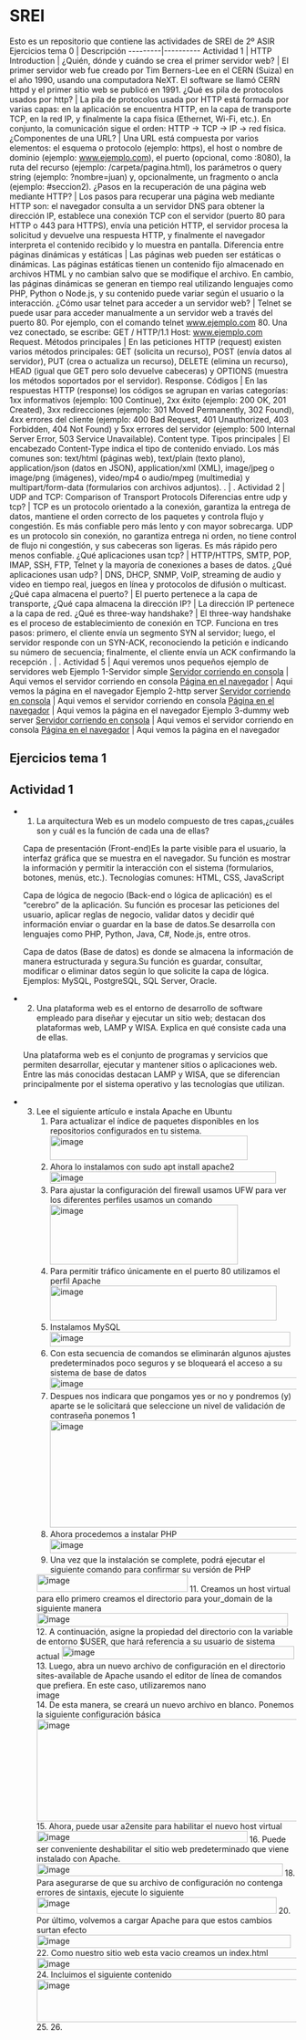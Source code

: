 # SREI
Esto es un repositorio que contiene las actividades de SREI de 2º ASIR
Ejercicios tema 0 | Descripción
---------|----------
Actividad 1 | HTTP Introduction |
¿Quién, dónde y cuándo se crea el primer servidor web? | El primer servidor web fue creado por Tim Berners-Lee en el CERN (Suiza) en el año 1990, usando una computadora NeXT. El software se llamó CERN httpd y el primer sitio web se publicó en 1991.
¿Qué es pila de protocolos usados por http? | La pila de protocolos usada por HTTP está formada por varias capas: en la aplicación se encuentra HTTP, en la capa de transporte TCP, en la red IP, y finalmente la capa física (Ethernet, Wi-Fi, etc.). En conjunto, la comunicación sigue el orden: HTTP → TCP → IP → red física.
¿Componentes de una URL? | Una URL está compuesta por varios elementos: el esquema o protocolo (ejemplo: https), el host o nombre de dominio (ejemplo: www.ejemplo.com), el puerto (opcional, como :8080), la ruta del recurso (ejemplo: /carpeta/pagina.html), los parámetros o query string (ejemplo: ?nombre=juan) y, opcionalmente, un fragmento o ancla (ejemplo: #seccion2).
¿Pasos en la recuperación de una página web mediante HTTP? | Los pasos para recuperar una página web mediante HTTP son: el navegador consulta a un servidor DNS para obtener la dirección IP, establece una conexión TCP con el servidor (puerto 80 para HTTP o 443 para HTTPS), envía una petición HTTP, el servidor procesa la solicitud y devuelve una respuesta HTTP, y finalmente el navegador interpreta el contenido recibido y lo muestra en pantalla.
Diferencia entre páginas dinámicas y estáticas | Las páginas web pueden ser estáticas o dinámicas. Las páginas estáticas tienen un contenido fijo almacenado en archivos HTML y no cambian salvo que se modifique el archivo. En cambio, las páginas dinámicas se generan en tiempo real utilizando lenguajes como PHP, Python o Node.js, y su contenido puede variar según el usuario o la interacción.
¿Cómo usar telnet para acceder a un servidor web? | Telnet se puede usar para acceder manualmente a un servidor web a través del puerto 80. Por ejemplo, con el comando telnet www.ejemplo.com 80. Una vez conectado, se escribe: GET / HTTP/1.1 Host: www.ejemplo.com
Request. Métodos principales | En las peticiones HTTP (request) existen varios métodos principales: GET (solicita un recurso), POST (envía datos al servidor), PUT (crea o actualiza un recurso), DELETE (elimina un recurso), HEAD (igual que GET pero solo devuelve cabeceras) y OPTIONS (muestra los métodos soportados por el servidor).
Response. Códigos | En las respuestas HTTP (response) los códigos se agrupan en varias categorías: 1xx informativos (ejemplo: 100 Continue), 2xx éxito (ejemplo: 200 OK, 201 Created), 3xx redirecciones (ejemplo: 301 Moved Permanently, 302 Found), 4xx errores del cliente (ejemplo: 400 Bad Request, 401 Unauthorized, 403 Forbidden, 404 Not Found) y 5xx errores del servidor (ejemplo: 500 Internal Server Error, 503 Service Unavailable).
Content type. Tipos principales | El encabezado Content-Type indica el tipo de contenido enviado. Los más comunes son: text/html (páginas web), text/plain (texto plano), application/json (datos en JSON), application/xml (XML), image/jpeg o image/png (imágenes), video/mp4 o audio/mpeg (multimedia) y multipart/form-data (formularios con archivos adjuntos).
. | .
Actividad 2 | UDP and TCP: Comparison of Transport Protocols
Diferencias entre udp y tcp? | TCP es un protocolo orientado a la conexión, garantiza la entrega de datos, mantiene el orden correcto de los paquetes y controla flujo y congestión. Es más confiable pero más lento y con mayor sobrecarga. UDP es un protocolo sin conexión, no garantiza entrega ni orden, no tiene control de flujo ni congestión, y sus cabeceras son ligeras. Es más rápido pero menos confiable.
¿Qué aplicaciones usan tcp? | HTTP/HTTPS, SMTP, POP, IMAP, SSH, FTP, Telnet y la mayoría de conexiones a bases de datos.
¿Qué aplicaciones usan udp? | DNS, DHCP, SNMP, VoIP, streaming de audio y video en tiempo real, juegos en línea y protocolos de difusión o multicast.
¿Qué capa almacena el puerto? | El puerto pertenece a la capa de transporte, 
¿Qué capa almacena la dirección IP? | La dirección IP pertenece a la capa de red.
¿Qué es three-way handshake? | El three-way handshake es el proceso de establecimiento de conexión en TCP. Funciona en tres pasos: primero, el cliente envía un segmento SYN al servidor; luego, el servidor responde con un SYN-ACK, reconociendo la petición e indicando su número de secuencia; finalmente, el cliente envía un ACK confirmando la recepción
. | .
Actividad 5 | Aqui veremos unos pequeños ejemplo de servidores web
Ejemplo 1-Servidor simple
[Servidor corriendo en consola](Captura_eje1.png) | Aqui vemos el servidor corriendo en consola
[Página en el navegador](ejemplo_1_1.png) | Aqui vemos la página en el navegador 
Ejemplo 2-http server
[Servidor corriendo en consola](ejemplo_2_2.png) | Aqui vemos el servidor corriendo en consola 
[Página en el navegador](ejemplo_2.png) | Aqui vemos la página en el navegador 
Ejemplo 3-dummy web server
[Servidor corriendo en consola](3_1.png) | Aqui vemos el servidor corriendo en consola 
[Página en el navegador](3.png) | Aqui vemos la página en el navegador 

## Ejercicios tema 1
## Actividad 1
- 1. La arquitectura Web es un modelo compuesto de tres capas,¿cuáles son y cuál es  la función de cada una de ellas?

  Capa de presentación (Front-end)Es la parte visible para el usuario, la interfaz gráfica que se muestra en el navegador. Su función es mostrar la información y permitir la interacción con el sistema (formularios, botones, menús, etc.). Tecnologías comunes: HTML, CSS, JavaScript

  Capa de lógica de negocio (Back-end o lógica de aplicación) es el “cerebro” de la aplicación. Su función es procesar las peticiones del usuario, aplicar reglas de negocio, validar datos y decidir qué información enviar o guardar en la base de datos.Se desarrolla con lenguajes como PHP, Python, Java, C#, Node.js, entre otros.

  Capa de datos (Base de datos) es donde se almacena la información de manera estructurada y segura.Su función es guardar, consultar, modificar o eliminar datos según lo que solicite la capa de lógica. Ejemplos: MySQL, PostgreSQL, SQL Server, Oracle.
- 2. Una plataforma web es el entorno de desarrollo de software empleado para  diseñar y ejecutar un sitio web; destacan dos plataformas web, LAMP y WISA. Explica en qué consiste cada una de ellas.

   Una plataforma web es el conjunto de programas y servicios que permiten desarrollar, ejecutar y mantener sitios o aplicaciones web.
Entre las más conocidas destacan LAMP y WISA, que se diferencian principalmente por el sistema operativo y las tecnologías que utilizan.

- 3. Lee el siguiente artículo e instala Apache en Ubuntu
     1. Para actualizar el índice de paquetes disponibles en los repositorios configurados en tu sistema.
        <img width="347" height="43" alt="image" src="https://github.com/user-attachments/assets/a42a2d4c-9ce4-4caa-9ecf-d37b5b6b4aa3" />
     2. Ahora lo instalamos con sudo apt install apache2
        <img width="397" height="21" alt="image" src="https://github.com/user-attachments/assets/aed5cad1-a63e-4be3-a5c8-4a6ce3a7ba74" />
     4. Para ajustar la configuración del firewall usamos UFW para ver los diferentes perfiles usamos un comando
        <img width="330" height="105" alt="image" src="https://github.com/user-attachments/assets/52b76984-5743-48a4-9b1f-455b7b6b67cc" />
     5. Para permitir tráfico únicamente en el puerto 80 utilizamos el perfil Apache
        <img width="398" height="61" alt="image" src="https://github.com/user-attachments/assets/5f46e6e6-4166-487e-9058-418a054b6b0f" />
     6. Instalamos MySQL
        <img width="422" height="26" alt="image" src="https://github.com/user-attachments/assets/52ac1ac9-2894-4e09-8283-0a7155ef3d4e" />
     7. Con esta secuencia de comandos se eliminarán algunos ajustes predeterminados poco seguros y se bloqueará el acceso a su sistema de base de datos
        <img width="458" height="21" alt="image" src="https://github.com/user-attachments/assets/8eefd1d9-36c5-4aac-98f0-3f76b55a2649" />
     8. Despues nos indicara que pongamos yes or no y pondremos (y) aparte  se le solicitará que seleccione un nivel de validación de contraseña ponemos 1
        <img width="621" height="188" alt="image" src="https://github.com/user-attachments/assets/c400d235-934d-44c4-957f-2139f14e4334" />
     9. Ahora procedemos a instalar PHP
        <img width="617" height="25" alt="image" src="https://github.com/user-attachments/assets/2219315a-3a89-4fde-82f7-9c8e49974f7d" />
     10. Una vez que la instalación se complete, podrá ejecutar el siguiente comando para confirmar su versión de PHP
        <img width="265" height="31" alt="image" src="https://github.com/user-attachments/assets/1aa5854b-e1be-45e3-818a-7f3aef4db758" />
     11. Creamos un host virtual para ello primero creamos el directorio para your_domain de la siguiente manera
         <img width="441" height="24" alt="image" src="https://github.com/user-attachments/assets/2a13d357-d3e2-480b-8925-7f33401e8878" />  
     12. A continuación, asigne la propiedad del directorio con la variable de entorno $USER, que hará referencia a su usuario de sistema actual
         <img width="408" height="23" alt="image" src="https://github.com/user-attachments/assets/a16328d9-5bbc-4fd5-ac17-39c9f4fc9c0d" />
     13. Luego, abra un nuevo archivo de configuración en el directorio sites-available de Apache usando el editor de línea de comandos que prefiera. En este caso, utilizaremos nano
        <img width="599" height="17" alt="image" src="https://github.com/user-attachments/assets/ea49cb61-a7e9-43ef-a27b-a713021c8f63" />
      14. De esta manera, se creará un nuevo archivo en blanco. Ponemos la siguiente configuración básica
        <img width="481" height="179" alt="image" src="https://github.com/user-attachments/assets/b0218e57-97b1-434e-8fd1-02894783d479" />
      15. Ahora, puede usar a2ensite para habilitar el nuevo host virtual
        <img width="370" height="20" alt="image" src="https://github.com/user-attachments/assets/fdeb0173-c5f6-4a86-847b-666faa433f02" />
      16. Puede ser conveniente deshabilitar el sitio web predeterminado que viene instalado con Apache.
          <img width="432" height="22" alt="image" src="https://github.com/user-attachments/assets/db75e357-0160-4b5f-b19a-d6aaef740800" />
      18. Para asegurarse de que su archivo de configuración no contenga errores de sintaxis, ejecute lo siguiente
          <img width="421" height="29" alt="image" src="https://github.com/user-attachments/assets/0ff30301-50c9-48e5-89c3-d8e2ad54b8fc" />
      20. Por último, volvemos a cargar Apache para que estos cambios surtan efecto
          <img width="446" height="23" alt="image" src="https://github.com/user-attachments/assets/10eeb13b-8c1c-45eb-ab46-68040059b4bc" />
      22. Como nuestro sitio web esta vacio creamos un index.html
          <img width="477" height="21" alt="image" src="https://github.com/user-attachments/assets/f47a8823-130c-4f4a-b78f-26633c6efe22" />
      24. Incluimos el siguiente contenido
          <img width="509" height="75" alt="image" src="https://github.com/user-attachments/assets/aa78fd6a-86bd-481c-acad-9e36c4705ae9" />
      25. 
      26. 
 

          
          
    
          
